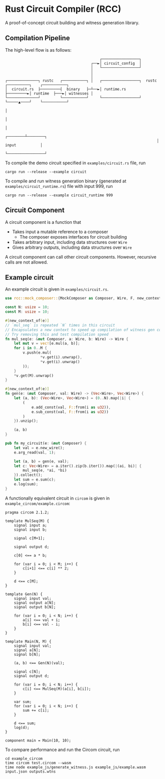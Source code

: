 # Rust Circuit Compiler (RCC)

A proof-of-concept circuit building and witness generation library.

## Compilation Pipeline

The high-level flow is as follows:

```
                                           ┌─────────────────┐
                                       ┌──►│ circuit_config  │
                                       │   └─────────────────┘
                                       │
                                       │
┌──────────────┐ rustc   ┌───────────┐ │   ┌─────────────────┐  rustc   ┌──────────┐    ┌───────────┐
│  circuit.rs  ├─────────┤  binary   ├─┴──►│ runtime.rs      ├─────────►│ runtime  ├───►│ witnesses │
└──────────────┘         └───────────┘     └─────────────────┘          └─────▲────┘    └───────────┘
                                                                              │
                                                                              │
                                                                              │
                                                                     ┌────────┴────────┐
                                                                     │ input           │
                                                                     └─────────────────┘
```

To compile the demo circuit specified in `examples/circuit.rs` file, run

```
cargo run --release --example circuit
```

To compile and run witness generation binary (generated at `examples/circuit_runtime.rs`) file with input 999, run

```
cargo run --release --example circuit_runtime 999
```

## Circuit Component

A circuit component is a function that
- Takes input a mutable reference to a composer
  - The composer exposes interfaces for circuit building
- Takes arbitrary input, including data structures over `Wire`
- Gives arbitrary outputs, including data structures over `Wire`

A circuit component can call other circuit components. However, recursive calls
are not allowed.

## Example circuit

An example circuit is given in `examples/circuit.rs`.

```rust
use rcc::mock_composer::{MockComposer as Composer, Wire, F, new_context_of};

const N: usize = 10;
const M: usize = 10;

#[new_context_of(e)]
// `mul_seq` is repeated `N` times in this circuit
// Encapsulates a new context to speed up compilation of witness gen code
// Try removing this and test compilation speed
fn mul_seq(e: &mut Composer, a: Wire, b: Wire) -> Wire {
    let mut v = vec![e.mul(a, b)];
    for i in 0..M {
        v.push(e.mul(
                *v.get(i).unwrap(),
                *v.get(i).unwrap()
        ));
    }
    *v.get(M).unwrap()
}

#[new_context_of(e)]
fn gen(e: &mut Composer, val: Wire) -> (Vec<Wire>, Vec<Wire>) {
    let (a, b): (Vec<Wire>, Vec<Wire>) = (0..N).map(|i| {
        (
            e.add_const(val, F::from(i as u32)),
            e.sub_const(val, F::from(i as u32))
        )
    }).unzip();

    (a, b)
}

pub fn my_circuit(e: &mut Composer) {
    let val = e.new_wire();
    e.arg_read(val, 1);

    let (a, b) = gen(e, val);
    let c: Vec<Wire> = a.iter().zip(b.iter()).map(|(ai, bi)| {
        mul_seq(e, *ai, *bi)
    }).collect();
    let sum = e.sum(c);
    e.log(sum);
}
```

A functionally equivalent circuit in `circom` is given in `example_circom/example.circom`:

```circom
pragma circom 2.1.2;

template MulSeq(M) {
    signal input a;
    signal input b;

    signal c[M+1];

    signal output d;

    c[0] <== a * b;

    for (var i = 0; i < M; i++) {
        c[i+1] <== c[i] ** 2;
    }

    d <== c[M];
}

template Gen(N) {
    signal input val;
    signal output a[N];
    signal output b[N];

    for (var i = 0; i < N; i++) {
        a[i] <== val + i;
        b[i] <== val - i;
    }
}

template Main(N, M) {
    signal input val;
    signal a[N];
    signal b[N];

    (a, b) <== Gen(N)(val);

    signal c[N];
    signal output d;

    for (var i = 0; i < N; i++) {
        c[i] <== MulSeq(M)(a[i], b[i]);
    }

    var sum;
    for (var i = 0; i < N; i++) {
        sum += c[i];
    }

    d <== sum;
    log(d);
}

component main = Main(10, 10);
```

To compare performance and run the Circom circuit, run

```
cd example_circom
time circom test.circom --wasm
time node example_js/generate_witness.js example_js/example.wasm input.json outputs.wtns
```
